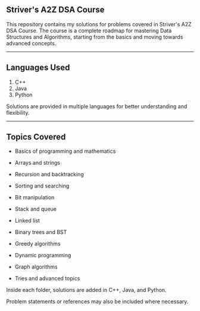 ## Striver's A2Z DSA Course

This repository contains my solutions for problems covered in Striver's A2Z DSA Course.
The course is a complete roadmap for mastering Data Structures and Algorithms, starting from the basics and moving towards advanced concepts.

---

## Languages Used

1. C++
2. Java
3. Python

Solutions are provided in multiple languages for better understanding and flexibility.

---

## Topics Covered

- Basics of programming and mathematics

- Arrays and strings

- Recursion and backtracking

- Sorting and searching

- Bit manipulation

- Stack and queue

- Linked list

- Binary trees and BST

- Greedy algorithms

- Dynamic programming

- Graph algorithms

- Tries and advanced topics

Inside each folder, solutions are added in C++, Java, and Python.

Problem statements or references may also be included where necessary.
